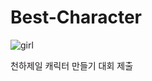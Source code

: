 # Best-Character


![girl](https://user-images.githubusercontent.com/112460466/193060153-c5b84be8-270e-414f-bd3a-b2b828d59c61.gif)



천하제일 캐릭터 만들기 대회 제출
